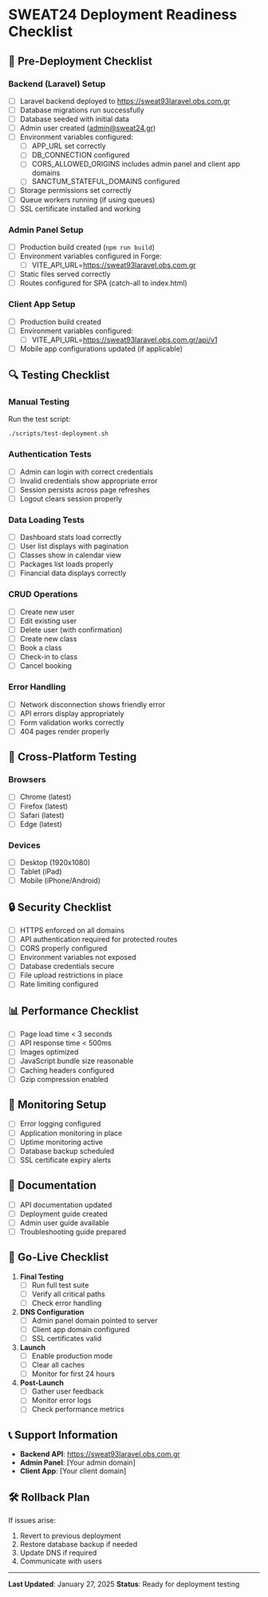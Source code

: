 # SWEAT24 Deployment Readiness Checklist

## 🚀 Pre-Deployment Checklist

### Backend (Laravel) Setup
- [ ] Laravel backend deployed to https://sweat93laravel.obs.com.gr
- [ ] Database migrations run successfully
- [ ] Database seeded with initial data
- [ ] Admin user created (admin@sweat24.gr)
- [ ] Environment variables configured:
  - [ ] APP_URL set correctly
  - [ ] DB_CONNECTION configured
  - [ ] CORS_ALLOWED_ORIGINS includes admin panel and client app domains
  - [ ] SANCTUM_STATEFUL_DOMAINS configured
- [ ] Storage permissions set correctly
- [ ] Queue workers running (if using queues)
- [ ] SSL certificate installed and working

### Admin Panel Setup
- [ ] Production build created (`npm run build`)
- [ ] Environment variables configured in Forge:
  - [ ] VITE_API_URL=https://sweat93laravel.obs.com.gr
- [ ] Static files served correctly
- [ ] Routes configured for SPA (catch-all to index.html)

### Client App Setup
- [ ] Production build created
- [ ] Environment variables configured:
  - [ ] VITE_API_URL=https://sweat93laravel.obs.com.gr/api/v1
- [ ] Mobile app configurations updated (if applicable)

## 🔍 Testing Checklist

### Manual Testing
Run the test script:
```bash
./scripts/test-deployment.sh
```

### Authentication Tests
- [ ] Admin can login with correct credentials
- [ ] Invalid credentials show appropriate error
- [ ] Session persists across page refreshes
- [ ] Logout clears session properly

### Data Loading Tests
- [ ] Dashboard stats load correctly
- [ ] User list displays with pagination
- [ ] Classes show in calendar view
- [ ] Packages list loads properly
- [ ] Financial data displays correctly

### CRUD Operations
- [ ] Create new user
- [ ] Edit existing user
- [ ] Delete user (with confirmation)
- [ ] Create new class
- [ ] Book a class
- [ ] Check-in to class
- [ ] Cancel booking

### Error Handling
- [ ] Network disconnection shows friendly error
- [ ] API errors display appropriately
- [ ] Form validation works correctly
- [ ] 404 pages render properly

## 📱 Cross-Platform Testing

### Browsers
- [ ] Chrome (latest)
- [ ] Firefox (latest)
- [ ] Safari (latest)
- [ ] Edge (latest)

### Devices
- [ ] Desktop (1920x1080)
- [ ] Tablet (iPad)
- [ ] Mobile (iPhone/Android)

## 🔒 Security Checklist

- [ ] HTTPS enforced on all domains
- [ ] API authentication required for protected routes
- [ ] CORS properly configured
- [ ] Environment variables not exposed
- [ ] Database credentials secure
- [ ] File upload restrictions in place
- [ ] Rate limiting configured

## 📊 Performance Checklist

- [ ] Page load time < 3 seconds
- [ ] API response time < 500ms
- [ ] Images optimized
- [ ] JavaScript bundle size reasonable
- [ ] Caching headers configured
- [ ] Gzip compression enabled

## 🚨 Monitoring Setup

- [ ] Error logging configured
- [ ] Application monitoring in place
- [ ] Uptime monitoring active
- [ ] Database backup scheduled
- [ ] SSL certificate expiry alerts

## 📝 Documentation

- [ ] API documentation updated
- [ ] Deployment guide created
- [ ] Admin user guide available
- [ ] Troubleshooting guide prepared

## 🎯 Go-Live Checklist

1. **Final Testing**
   - [ ] Run full test suite
   - [ ] Verify all critical paths
   - [ ] Check error handling

2. **DNS Configuration**
   - [ ] Admin panel domain pointed to server
   - [ ] Client app domain configured
   - [ ] SSL certificates valid

3. **Launch**
   - [ ] Enable production mode
   - [ ] Clear all caches
   - [ ] Monitor for first 24 hours

4. **Post-Launch**
   - [ ] Gather user feedback
   - [ ] Monitor error logs
   - [ ] Check performance metrics

## 📞 Support Information

- **Backend API**: https://sweat93laravel.obs.com.gr
- **Admin Panel**: [Your admin domain]
- **Client App**: [Your client domain]

## 🛠️ Rollback Plan

If issues arise:
1. Revert to previous deployment
2. Restore database backup if needed
3. Update DNS if required
4. Communicate with users

---

**Last Updated**: January 27, 2025
**Status**: Ready for deployment testing
